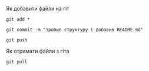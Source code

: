 Як добавити файли на гіт
 
```shell
git add *

git commit -m "зробив структуру і добавив README.md"

git push
```

Як отримати файли з гіта
```shell
git pull
```
